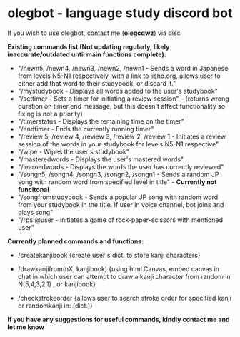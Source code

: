 # olegbot - language study discord bot

If you wish to use olegbot, contact me (<b>olegcqwz</b>) via disc

<strong>Existing commands list (Not updating regularly, likely inaccurate/outdated until main functions complete):</strong>
          
   - "/newn5, /newn4, /newn3, /newn2, /newn1 - Sends a word in Japanese from levels N5-N1 respectively, with a link to jisho.org, allows user to either add that word to       their studybook, or discard it."
   - "/mystudybook - Displays all words added to the user's studybook"
   - "/settimer - Sets a timer for initiating a review session" - (returns wrong duration on timer end message, but this doesn't affect functionality so fixing is not a priority)
   - "/timerstatus - Displays the remaining time on the timer"
   - "/endtimer - Ends the currently running timer"
   - "/review 5, /review 4, /review 3, /review 2, /review 1 - Initiates a review session of the words in your studybook for levels N5-N1 respective"
   - "/wipe - Wipes the user's studybook"
   - "/masteredwords - Displays the user's mastered words"
   - "/learnedwords - Displays the words the user has correctly reviewed"
   - "/songn5, /songn4, /songn3, /songn2, /songn1 - Sends a random JP song with random word from specified level in title" - <strong>Currently not funcitonal</strong>
   - "/songfromstudybook - Sends a popular JP song with random word from your studybook in the title. If user in voice channel, bot joins and plays song"
   - "/rps @user - initiates a game of rock-paper-scissors with mentioned user"

<strong>Currently planned commands and functions:</strong>

   - /createkanjibook
    {create user's dict. to store kanji characters}
    
   - /drawkanjifrom(nX, kanjibook)
    {using html.Canvas, embed canvas in chat in which user can attempt to draw a kanji character from random in N(5,4,3,2,1) , or kanjibook}
    
   - /checkstrokeorder
    {allows user to search stroke order for specified kanji or randomkanji in: (dict.)}
    
<strong>If you have any suggestions for useful commands, kindly contact me and let me know</strong>   
    

